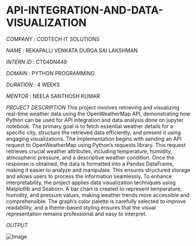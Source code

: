 # API-INTEGRATION-AND-DATA-VISUALIZATION

*COMPANY* : CODTECH IT SOLUTIONS

*NAME* : REKAPALLI VENKATA DURGA SAI LAKSHMAN

*INTERN ID* : CT04DN449

*DOMAIN* : PYTHON PROGRAMMING

*DURATION* : 4 WEEKS

*MENTOR* : NEELA SANTHOSH KUMAR

*PROJECT DESCRIPTION*
This project involves retrieving and visualizing real-time weather data using the OpenWeatherMap API, demonstrating how Python can be used for API integration and data analysis done on jupyter notebook. The primary goal is to fetch essential weather details for a specific city, structure the retrieved data efficiently, and present it using engaging visualizations.
The implementation begins with sending an API request to OpenWeatherMap using Python’s requests library. This request retrieves crucial weather attributes, including temperature, humidity, atmospheric pressure, and a descriptive weather condition. Once the response is obtained, the data is formatted into a Pandas DataFrame, making it easier to analyze and manipulate. This ensures structured storage and allows users to process the information seamlessly.
To enhance interpretability, the project applies data visualization techniques using Matplotlib and Seaborn. A bar chart is created to represent temperature, humidity, and pressure values, making weather trends more accessible and comprehensible. The graph’s color palette is carefully selected to improve readability, and a theme-based styling ensures that the visual representation remains professional and easy to interpret.

*OUTPUT*

![Image](https://github.com/user-attachments/assets/2445ae88-3466-4cf4-ac62-75b8115599ad)
